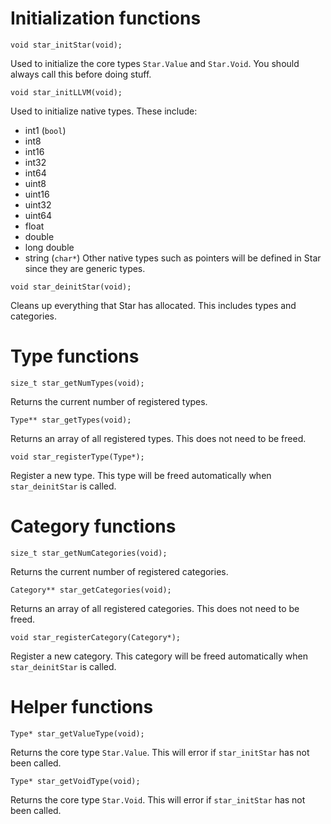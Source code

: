 # Initialization functions

`void star_initStar(void);`

Used to initialize the core types `Star.Value` and `Star.Void`.
You should always call this before doing stuff.

`void star_initLLVM(void);`

Used to initialize native types. These include:
- int1 (`bool`)
- int8
- int16
- int32
- int64
- uint8
- uint16
- uint32
- uint64
- float
- double
- long double
- string (`char*`)
Other native types such as pointers will be defined in Star since they are generic types.

`void star_deinitStar(void);`

Cleans up everything that Star has allocated. This includes types and categories.


# Type functions

`size_t star_getNumTypes(void);`

Returns the current number of registered types.

`Type** star_getTypes(void);`

Returns an array of all registered types. This does not need to be freed.

`void star_registerType(Type*);`

Register a new type. This type will be freed automatically when `star_deinitStar` is called.


# Category functions

`size_t star_getNumCategories(void);`

Returns the current number of registered categories.

`Category** star_getCategories(void);`

Returns an array of all registered categories. This does not need to be freed.

`void star_registerCategory(Category*);`

Register a new category. This category will be freed automatically when `star_deinitStar` is called.


# Helper functions

`Type* star_getValueType(void);`

Returns the core type `Star.Value`. This will error if `star_initStar` has not been called.

`Type* star_getVoidType(void);`

Returns the core type `Star.Void`. This will error if `star_initStar` has not been called.